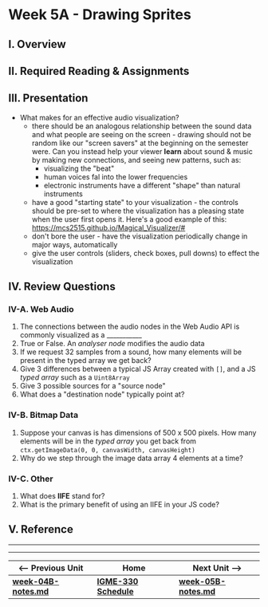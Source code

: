 # Week 5A - Drawing Sprites

## I. Overview


## II. Required Reading & Assignments


## III. Presentation
- What makes for an effective audio visualization?
  - there should be an analogous relationship between the sound data and what people are seeing on the screen - drawing should not be random like our "screen savers" at the beginning on the semester were. Can you instead help your viewer **learn** about sound & music by making new connections, and seeing new patterns, such as:
    - visualizing the "beat"
    - human voices fal into the lower frequencies
    - electronic instruments have a different "shape" than natural instruments
  - have a good "starting state" to your visualization - the controls should be pre-set to where the visualization has a pleasing state when the user first opens it. Here's a good example of this: https://mcs2515.github.io/Magical_Visualizer/#
  - don't bore the user - have the visualization periodically change in major ways, automatically
  - give the user controls (sliders, check boxes, pull downs) to effect the visualization

## IV. Review Questions
### IV-A. Web Audio
1. The connections between the audio nodes in the Web Audio API is commonly visualized as a ___________
2. True or False. An *analyser node* modifies the audio data
3. If we request 32 samples from a sound, how many elements will be present in the typed array we get back?
4. Give 3 differences between a typical JS Array created with `[]`, and a JS *typed array* such as a `Uint8Array`
5. Give 3 possible sources for a "source node"
6. What does a "destination node" typically point at?

### IV-B. Bitmap Data
1. Suppose your canvas is has dimensions of 500 x 500 pixels. How many elements will be in the *typed array* you get back from `ctx.getImageData(0, 0, canvasWidth, canvasHeight)`
1. Why do we step through the image data array 4 elements at a time?

### IV-C. Other
1. What does **IIFE** stand for?
1. What is the primary benefit of using an IIFE in your JS code?

## V. Reference


<hr><hr>

| <-- Previous Unit | Home | Next Unit -->
| --- | --- | --- 
| [**week-04B-notes.md**](week-04B-notes.md)     |  [**IGME-330 Schedule**](../schedule.md) | [**week-05B-notes.md**](week-05B-notes.md)
